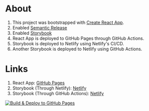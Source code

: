# About

1. This project was bootstrapped with [Create React App](https://github.com/facebook/create-react-app).
2. Enabled [Semantic Release](https://github.com/semantic-release/semantic-release)
3. Enabled [Storybook](https://storybook.js.org/)
4. React App is deployed to GitHub Pages through GitHub Actions.
5. Storybook is deployed to Netlify using Netlify's CI/CD.
6. Another Storybook is deployed to Netlify using GitHub Actions.

# Links

1. React App: [GitHub Pages](https://prajwalsharma.github.io/react-cra-pages-actions/)
2. Storybook (Through Netlify): [Netlify](https://dulcet-cactus-c4784e.netlify.app/)
3. Storybook (Through GitHub Actions): [Netlify](https://effulgent-lolly-8e9b1c.netlify.app/)

[![Build & Deploy to GitHub Pages](https://github.com/prajwalsharma/react-cra-pages-actions/actions/workflows/deployment-script.yml/badge.svg?branch=main&event=push)](https://github.com/prajwalsharma/react-cra-pages-actions/actions/workflows/deployment-script.yml)
